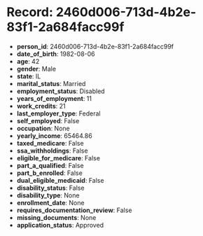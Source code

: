 # Record: 2460d006-713d-4b2e-83f1-2a684facc99f

- **person_id**: 2460d006-713d-4b2e-83f1-2a684facc99f
- **date_of_birth**: 1982-08-06
- **age**: 42
- **gender**: Male
- **state**: IL
- **marital_status**: Married
- **employment_status**: Disabled
- **years_of_employment**: 11
- **work_credits**: 21
- **last_employer_type**: Federal
- **self_employed**: False
- **occupation**: None
- **yearly_income**: 65464.86
- **taxed_medicare**: False
- **ssa_withholdings**: False
- **eligible_for_medicare**: False
- **part_a_qualified**: False
- **part_b_enrolled**: False
- **dual_eligible_medicaid**: False
- **disability_status**: False
- **disability_type**: None
- **enrollment_date**: None
- **requires_documentation_review**: False
- **missing_documents**: None
- **application_status**: Approved
